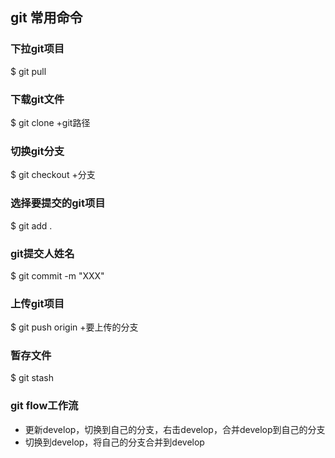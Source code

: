 
## git 常用命令
### 下拉git项目
$ git pull

### 下载git文件
$ git clone +git路径

### 切换git分支
$ git checkout +分支

### 选择要提交的git项目
$ git add .

### git提交人姓名
$ git commit -m "XXX"

### 上传git项目
$ git push origin +要上传的分支

### 暂存文件
$ git stash

### git flow工作流
- 更新develop，切换到自己的分支，右击develop，合并develop到自己的分支
- 切换到develop，将自己的分支合并到develop